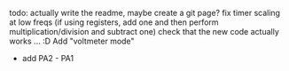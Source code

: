 todo:
actually write the readme, maybe create a git page?
fix timer scaling at low freqs (if using registers, add one and then perform multiplication/division and subtract one)
check that the new code actually works ... :D
Add "voltmeter mode"
- add PA2 - PA1
